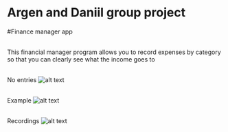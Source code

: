 # Argen and Daniil group project
#Finance manager app

<br>This financial manager program allows you to record expenses by category so that you can clearly see what the income goes to

<br> No entries
![alt text](https://sun9-68.userapi.com/impg/H487PudRSDTVP8P4RWbGnXeZTqjUMxRQGguZxg/hcYsgHAH_a4.jpg?size=599x730&quality=96&proxy=1&sign=a62ade5c5dc0716e8169c05a77ebf9f7&type=album)


<br> Example
![alt text](https://sun9-31.userapi.com/impg/76b4Docmm66AryULdmP3JiImEgL3xD9F-cyJ1A/imUO1PiGznA.jpg?size=599x729&quality=96&proxy=1&sign=a9b18c6ecf0d221d52eb819351e8e82f&type=album)


<br> Recordings
![alt text](https://sun9-24.userapi.com/impg/F9XRyDNRyjNBKERa8PjNzOyRCz43ZVoAqJJy8g/uDSYXsKYGbw.jpg?size=599x729&quality=96&proxy=1&sign=504ed0ee070f5828c5a7b15299446c44&type=album)
